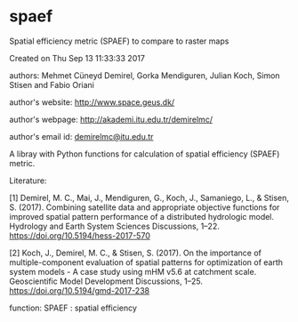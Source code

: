 # spaef

Spatial efficiency metric  (SPAEF) to compare to raster maps


Created on Thu Sep 13 11:33:33 2017

authors:                 Mehmet Cüneyd Demirel, Gorka Mendiguren, Julian Koch, Simon Stisen and Fabio Oriani

author's website:        http://www.space.geus.dk/

author's webpage:        http://akademi.itu.edu.tr/demirelmc/

author's email id:       demirelmc@itu.edu.tr

A libray with Python functions for calculation of spatial efficiency (SPAEF) metric.

Literature:

[1] Demirel, M. C., Mai, J., Mendiguren, G., Koch, J., Samaniego, L., & Stisen, S. (2017). Combining satellite data and appropriate objective functions for improved spatial pattern performance of a distributed hydrologic model. Hydrology and Earth System Sciences Discussions, 1–22. https://doi.org/10.5194/hess-2017-570

[2] Koch, J., Demirel, M. C., & Stisen, S. (2017). On the importance of multiple-component evaluation of spatial patterns for optimization of earth system models - A case study using mHM v5.6 at catchment scale. Geoscientific Model Development Discussions, 1–25. https://doi.org/10.5194/gmd-2017-238


function:
    SPAEF : spatial efficiency   
